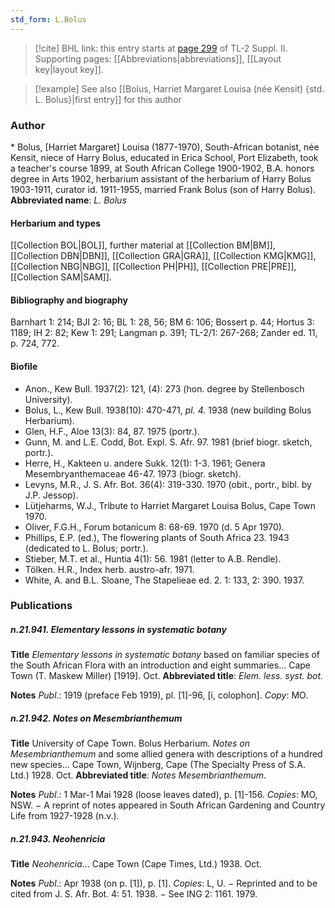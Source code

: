 ```yaml
---
std_form: L.Bolus
---
```


> [!cite] BHL link: this entry starts at [page 299](https://www.biodiversitylibrary.org/page/33265496) of TL-2 Suppl. II.
> Supporting pages: [[Abbreviations|abbreviations]], [[Layout key|layout key]].

> [!example] See also [[Bolus, Harriet Margaret Louisa (née Kensit) {std. L. Bolus}|first entry]] for this author

### Author

\* Bolus, \[Harriet Margaret\] Louisa (1877-1970), South-African botanist, née Kensit, niece of Harry Bolus, educated in Erica School, Port Elizabeth, took a teacher's course 1899, at South African College 1900-1902, B.A. honors degree in Arts 1902, herbarium assistant of the herbarium of Harry Bolus 1903-1911, curator id. 1911-1955, married Frank Bolus (son of Harry Bolus). 
**Abbreviated name**: *L. Bolus*

#### Herbarium and types

[[Collection BOL|BOL]], further material at [[Collection BM|BM]], [[Collection DBN|DBN]], [[Collection GRA|GRA]], [[Collection KMG|KMG]], [[Collection NBG|NBG]], [[Collection PH|PH]], [[Collection PRE|PRE]], [[Collection SAM|SAM]].

#### Bibliography and biography

Barnhart 1: 214; BJI 2: 16; BL 1: 28, 56; BM 6: 106; Bossert p. 44; Hortus 3: 1189; IH 2: 82; Kew 1: 291; Langman p. 391; TL-2/1: 267-268; Zander ed. 11, p. 724, 772.

#### Biofile

- Anon., Kew Bull. 1937(2): 121, (4): 273 (hon. degree by Stellenbosch University).
- Bolus, L., Kew Bull. 1938(10): 470-471, *pl. 4.* 1938 (new building Bolus Herbarium).
- Glen, H.F., Aloe 13(3): 84, 87. 1975 (portr.).
- Gunn, M. and L.E. Codd, Bot. Expl. S. Afr. 97. 1981 (brief biogr. sketch, portr.).
- Herre, H., Kakteen u. andere Sukk. 12(1): 1-3. 1961; Genera Mesembryanthemaceae 46-47. 1973 (biogr. sketch).
- Levyns, M.R., J. S. Afr. Bot. 36(4): 319-330. 1970 (obit., portr., bibl. by J.P. Jessop).
- Lütjeharms, W.J., Tribute to Harriet Margaret Louisa Bolus, Cape Town 1970.
- Oliver, F.G.H., Forum botanicum 8: 68-69. 1970 (d. 5 Apr 1970).
- Phillips, E.P. (ed.), The flowering plants of South Africa 23. 1943 (dedicated to L. Bolus; portr.).
- Stieber, M.T. et al., Huntia 4(1): 56. 1981 (letter to A.B. Rendle).
- Tölken. H.R., Index herb. austro-afr. 1971.
- White, A. and B.L. Sloane, The Stapelieae ed. 2. 1: 133, 2: 390. 1937.

### Publications

##### n.21.941. Elementary lessons in systematic botany

**Title**
*Elementary lessons in systematic botany* based on familiar species of the South African Flora with an introduction and eight summaries... Cape Town (T. Maskew Miller) \[1919\]. Oct.
**Abbreviated title**: *Elem. less. syst. bot.*

**Notes**
*Publ*.: 1919 (preface Feb 1919), pl. \[1\]-96, \[i, colophon\]. *Copy*: MO.

##### n.21.942. Notes on Mesembrianthemum

**Title**
University of Cape Town. Bolus Herbarium. *Notes on Mesembrianthemum* and some allied genera with descriptions of a hundred new species... Cape Town, Wijnberg, Cape (The Specialty Press of S.A. Ltd.) 1928. Oct.
**Abbreviated title**: *Notes Mesembrianthemum*.

**Notes**
*Publ*.: 1 Mar-1 Mai 1928 (loose leaves dated), p. \[1\]-156. *Copies*: MO, NSW. − A reprint of notes appeared in South African Gardening and Country Life from 1927-1928 (n.v.).

##### n.21.943. Neohenricia

**Title**
*Neohenricia*... Cape Town (Cape Times, Ltd.) 1938. Oct.

**Notes**
*Publ*.: Apr 1938 (on p. \[1\]), p. \[1\]. *Copies*: L, U. − Reprinted and to be cited from J. S. Afr. Bot. 4: 51. 1938. − See ING 2: 1161. 1979.

